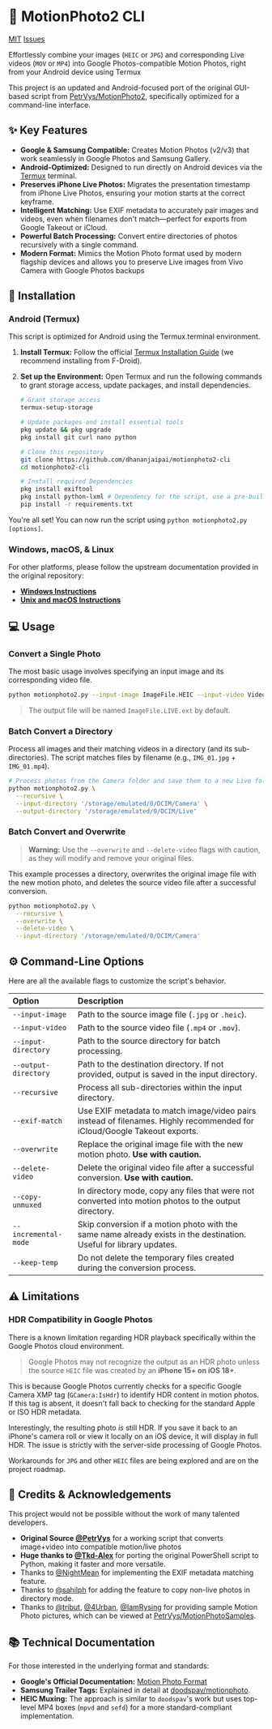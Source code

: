# 📸 MotionPhoto2 CLI

[MIT](https://opensource.org/licenses/MIT)
[Issues](https://www.google.com/search?q=https://github.com/dhananjaipai/MotionPhoto2/issues)

Effortlessly combine your images (`HEIC` or `JPG`) and corresponding Live videos (`MOV` or `MP4`) into Google Photos-compatible Motion Photos, right from your Android device using Termux

This project is an updated and Android-focused port of the original GUI-based script from [PetrVys/MotionPhoto2](https://github.com/PetrVys/MotionPhoto2), specifically optimized for a command-line interface.

## ✨ Key Features

  * **Google & Samsung Compatible:** Creates Motion Photos (v2/v3) that work seamlessly in Google Photos and Samsung Gallery.
  * **Android-Optimized:** Designed to run directly on Android devices via the [Termux](https://termux.dev/en/) terminal.
  * **Preserves iPhone Live Photos:** Migrates the presentation timestamp from iPhone Live Photos, ensuring your motion starts at the correct keyframe.
  * **Intelligent Matching:** Use EXIF metadata to accurately pair images and videos, even when filenames don't match—perfect for exports from Google Takeout or iCloud.
  * **Powerful Batch Processing:** Convert entire directories of photos recursively with a single command.
  * **Modern Format:** Mimics the Motion Photo format used by modern flagship devices and allows you to preserve Live images from Vivo Camera with Google Photos backups

## 🚀 Installation

### Android (Termux)

This script is optimized for Android using the Termux terminal environment.

1.  **Install Termux:** Follow the official [Termux Installation Guide](https://github.com/termux/termux-app?tab=readme-ov-file#installation) (we recommend installing from F-Droid).

2.  **Set up the Environment:** Open Termux and run the following commands to grant storage access, update packages, and install dependencies.

    ```bash
    # Grant storage access
    termux-setup-storage

    # Update packages and install essential tools
    pkg update && pkg upgrade
    pkg install git curl nano python

    # Clone this repository
    git clone https://github.com/dhananjaipai/motionphoto2-cli
    cd motionphoto2-cli

    # Install required Dependencies
    pkg install exiftool
    pkg install python-lxml # Dependency for the script, use a pre-build binary for tmux
    pip install -r requirements.txt
    ```

You're all set\! You can now run the script using `python motionphoto2.py [options]`.

### Windows, macOS, & Linux

For other platforms, please follow the upstream documentation provided in the original repository:

  * [**Windows Instructions**](https://github.com/PetrVys/MotionPhoto2?tab=readme-ov-file#windows)
  * [**Unix and macOS Instructions**](https://github.com/PetrVys/MotionPhoto2?tab=readme-ov-file#unix-and-macos)

## 💻 Usage

### Convert a Single Photo

The most basic usage involves specifying an input image and its corresponding video file.

```bash
python motionphoto2.py --input-image ImageFile.HEIC --input-video VideoFile.MP4
```

> The output file will be named `ImageFile.LIVE.ext` by default.

### Batch Convert a Directory

Process all images and their matching videos in a directory (and its sub-directories). The script matches files by filename (e.g., `IMG_01.jpg` + `IMG_01.mp4`).

```bash
# Process photos from the Camera folder and save them to a new Live folder
python motionphoto2.py \
  --recursive \
  --input-directory '/storage/emulated/0/DCIM/Camera' \
  --output-directory '/storage/emulated/0/DCIM/Live'
```

### Batch Convert and Overwrite

> **Warning:** Use the `--overwrite` and `--delete-video` flags with caution, as they will modify and remove your original files.

This example processes a directory, overwrites the original image file with the new motion photo, and deletes the source video file after a successful conversion.

```bash
python motionphoto2.py \
  --recursive \
  --overwrite \
  --delete-video \
  --input-directory '/storage/emulated/0/DCIM/Camera'
```

## ⚙️ Command-Line Options

Here are all the available flags to customize the script's behavior.

| Option | Description |
| :--- | :--- |
| `--input-image` | Path to the source image file (`.jpg` or `.heic`). |
| `--input-video` | Path to the source video file (`.mp4` or `.mov`). |
| `--input-directory` | Path to the source directory for batch processing. |
| `--output-directory` | Path to the destination directory. If not provided, output is saved in the input directory. |
| `--recursive` | Process all sub-directories within the input directory. |
| `--exif-match` | Use EXIF metadata to match image/video pairs instead of filenames. Highly recommended for iCloud/Google Takeout exports. |
| `--overwrite` | Replace the original image file with the new motion photo. **Use with caution.** |
| `--delete-video` | Delete the original video file after a successful conversion. **Use with caution.** |
| `--copy-unmuxed` | In directory mode, copy any files that were not converted into motion photos to the output directory. |
| `--incremental-mode`| Skip conversion if a motion photo with the same name already exists in the destination. Useful for library updates. |
| `--keep-temp` | Do not delete the temporary files created during the conversion process. |

## ⚠️ Limitations

### HDR Compatibility in Google Photos

There is a known limitation regarding HDR playback specifically within the Google Photos cloud environment.

> Google Photos may not recognize the output as an HDR photo unless the source `HEIC` file was created by an **iPhone 15+ on iOS 18+**.

This is because Google Photos currently checks for a specific Google Camera XMP tag (`GCamera:IsHdr`) to identify HDR content in motion photos. If this tag is absent, it doesn't fall back to checking for the standard Apple or ISO HDR metadata.

Interestingly, the resulting photo *is* still HDR. If you save it back to an iPhone's camera roll or view it locally on an iOS device, it will display in full HDR. The issue is strictly with the server-side processing of Google Photos.

Workarounds for `JPG` and other `HEIC` files are being explored and are on the project roadmap.

## 🙏 Credits & Acknowledgements

This project would not be possible without the work of many talented developers.

  * **Original Source [@PetrVys](https://github.com/PetrVys/MotionPhoto2)** for a working script that converts image+video into compatible motion/live photos
  * **Huge thanks to [@Tkd-Alex](https://github.com/Tkd-Alex)** for porting the original PowerShell script to Python, making it faster and more versatile.
  * Thanks to [@NightMean](https://github.com/NightMean) for implementing the EXIF metadata matching feature.
  * Thanks to [@sahilph](https://github.com/sahilph) for adding the feature to copy non-live photos in directory mode.
  * Thanks to [@tribut](https://github.com/tribut), [@4Urban](https://github.com/4Urban), [@IamRysing](https://github.com/IamRysing) for providing sample Motion Photo pictures, which can be viewed at [PetrVys/MotionPhotoSamples](https://github.com/PetrVys/MotionPhotoSamples).

## 📚 Technical Documentation

For those interested in the underlying format and standards:

  * **Google's Official Documentation:** [Motion Photo Format](https://developer.android.com/media/platform/motion-photo-format)
  * **Samsung Trailer Tags:** Explained in detail at [doodspav/motionphoto](https://github.com/doodspav/motionphoto).
  * **HEIC Muxing:** The approach is similar to `doodspav`'s work but uses top-level MP4 boxes (`mpvd` and `sefd`) for a more standard-compliant implementation.